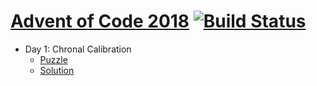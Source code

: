 # [Advent of Code 2018](https://adventofcode.com/2018) [![Build Status](https://api.travis-ci.org/lukebro/advent-of-code-2018.svg)](https://travis-ci.org/lukebro/advent-of-code-2018)

* Day 1: Chronal Calibration
  * [Puzzle](https://adventofcode.com/2018/day/1)
  * [Solution](./day1/day1.js)